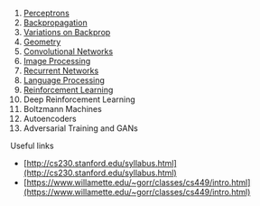 1. [Perceptrons](comp9444/1%20Perceptrons.html)
2. [Backpropagation](comp9444/2%20Backpropagation.html)
3. [Variations on Backprop](comp9444/3%20Variations%20on%20Backprop.html)
4. [Geometry](comp9444/4%20Geometry.html)
5. [Convolutional Networks](comp9444/5%20Convolutional%20Networks.html)
6. [Image Processing](comp9444/6%20Image%20Processing.html)
7. [Recurrent Networks](comp9444/7%20Recurrent%20Networks.html)
8. [Language Processing](comp9444/8%20Language%20Processing.html)
9. [Reinforcement Learning](comp9444/9%20Reinforcement%20Learning.html)
10. Deep Reinforcement Learning
11. Boltzmann Machines
12. Autoencoders
13. Adversarial Training and GANs

Useful links

* [http://cs230.stanford.edu/syllabus.html](http://cs230.stanford.edu/syllabus.html)
* [https://www.willamette.edu/~gorr/classes/cs449/intro.html](https://www.willamette.edu/~gorr/classes/cs449/intro.html)